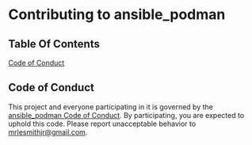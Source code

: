 # Contributing to ansible_podman

## Table Of Contents

[Code of Conduct](#code-of-conduct)

## Code of Conduct

This project and everyone participating in it is governed by the [ansible_podman Code of Conduct](CODE_OF_CONDUCT.md). By participating, you are expected to uphold this code. Please report unacceptable behavior to [mrlesmithjr@gmail.com](mailto:mrlesmithjr@gmail.com).
